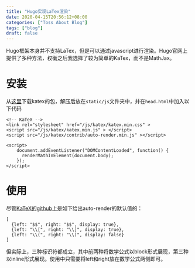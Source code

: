 ```yaml
---
title: "Hugo实现LaTex渲染"
date: 2020-04-15T20:56:12+08:00
categories: ["Toss About Blog"]
tags: ["blog"]
draft: false
---
```


Hugo框架本身并不支持LaTex，但是可以通过javascript进行渲染。Hugo官网上提供了多种方法，权衡之后我选择了较为简单的KaTex，而不是MathJax。   

# 安装
从[这里](https://github.com/KaTeX/KaTeX/releases)下载katex的包，解压后放在`static/js`文件夹中，并在`head.html`中加入以下代码    

    <!-- KaTeX -->
    <link rel="stylesheet" href="/js/katex/katex.min.css" >
    <script src="/js/katex/katex.min.js" > </script>
    <script src="/js/katex/contrib/auto-render.min.js" ></script>

    <script>
        document.addEventListener("DOMContentLoaded", function() {
          renderMathInElement(document.body);
        });
    </script>

# 使用
尽管[KaTeX的github](https://github.com/KaTeX/KaTeX/blob/master/contrib/auto-render/README.md)上是如下给出auto-render的默认值的：    

    [
      {left: "$$", right: "$$", display: true},
      {left: "\\[", right: "\\]", display: true},
      {left: "\\(", right: "\\)", display: false}
    ]

但实际上，三种标识符都成立，其中前两种将数学公式以block形式展现，第三种以inline形式展现。使用中只需要将left和right放在数学公式两侧即可。    
